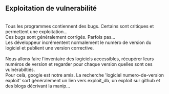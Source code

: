## Exploitation de vulnerabilité


</br>
Tous les programmes contiennent des bugs. Certains sont critiques et permettent une exploitation...</br>
Ces bugs sont généralement corrigés. Parfois pas...</br>
Les développeur incrémentent normalement le numéro de version du logiciel et publient une version corrective.</br>
</br>
Nous allons faire l'inventaire des logiciels accessibles, récupérer leurs numéros de version et regarder pour chaque version quelles sont ces vulnérabiltiés.</br>
Pour celà, google est notre amis. La recherche 'logiciel numero-de-version exploit' sort généralement un lien vers exploit_db, un exploit sur github et des blogs décrivant la manip...

